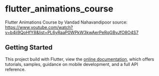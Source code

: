# flutter_animations_course

Flutter Animations Course by Vandad Nahavandipoor
source: https://www.youtube.com/watch?v=b4ii9QoHfY8&list=PL6yRaaP0WPkW3kwAerPeRqGBvJfO8O4S7

## Getting Started

This project build with Flutter, view the
[online documentation](https://docs.flutter.dev/), which offers tutorials,
samples, guidance on mobile development, and a full API reference.
